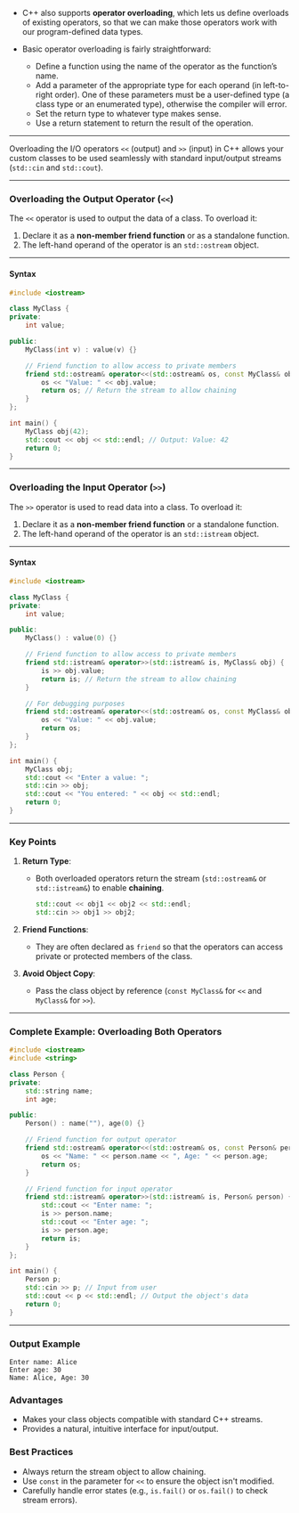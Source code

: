 - C++ also supports **operator overloading**, which lets us define overloads of existing operators, so that we can make those operators work with our program-defined data types.

- Basic operator overloading is fairly straightforward:
	- Define a function using the name of the operator as the function’s name.
	- Add a parameter of the appropriate type for each operand (in left-to-right order). One of these parameters must be a user-defined type (a class type or an enumerated type), otherwise the compiler will error.
	- Set the return type to whatever type makes sense.
	- Use a return statement to return the result of the operation.

--- 

Overloading the I/O operators `<<` (output) and `>>` (input) in C++ allows your custom classes to be used seamlessly with standard input/output streams (`std::cin` and `std::cout`).

---

### **Overloading the Output Operator (`<<`)**

The `<<` operator is used to output the data of a class. To overload it:

1. Declare it as a **non-member friend function** or as a standalone function.
2. The left-hand operand of the operator is an `std::ostream` object.

---

#### **Syntax**

```cpp
#include <iostream>

class MyClass {
private:
    int value;

public:
    MyClass(int v) : value(v) {}

    // Friend function to allow access to private members
    friend std::ostream& operator<<(std::ostream& os, const MyClass& obj) {
        os << "Value: " << obj.value;
        return os; // Return the stream to allow chaining
    }
};

int main() {
    MyClass obj(42);
    std::cout << obj << std::endl; // Output: Value: 42
    return 0;
}
```

---

### **Overloading the Input Operator (`>>`)**

The `>>` operator is used to read data into a class. To overload it:

1. Declare it as a **non-member friend function** or a standalone function.
2. The left-hand operand of the operator is an `std::istream` object.

---

#### **Syntax**

```cpp
#include <iostream>

class MyClass {
private:
    int value;

public:
    MyClass() : value(0) {}

    // Friend function to allow access to private members
    friend std::istream& operator>>(std::istream& is, MyClass& obj) {
        is >> obj.value;
        return is; // Return the stream to allow chaining
    }

    // For debugging purposes
    friend std::ostream& operator<<(std::ostream& os, const MyClass& obj) {
        os << "Value: " << obj.value;
        return os;
    }
};

int main() {
    MyClass obj;
    std::cout << "Enter a value: ";
    std::cin >> obj;
    std::cout << "You entered: " << obj << std::endl;
    return 0;
}
```

---

### **Key Points**

1. **Return Type**:
    
    - Both overloaded operators return the stream (`std::ostream&` or `std::istream&`) to enable **chaining**.
        
        ```cpp
        std::cout << obj1 << obj2 << std::endl;
        std::cin >> obj1 >> obj2;
        ```
        
2. **Friend Functions**:
    
    - They are often declared as `friend` so that the operators can access private or protected members of the class.
3. **Avoid Object Copy**:
    
    - Pass the class object by reference (`const MyClass&` for `<<` and `MyClass&` for `>>`).

---

### **Complete Example: Overloading Both Operators**

```cpp
#include <iostream>
#include <string>

class Person {
private:
    std::string name;
    int age;

public:
    Person() : name(""), age(0) {}

    // Friend function for output operator
    friend std::ostream& operator<<(std::ostream& os, const Person& person) {
        os << "Name: " << person.name << ", Age: " << person.age;
        return os;
    }

    // Friend function for input operator
    friend std::istream& operator>>(std::istream& is, Person& person) {
        std::cout << "Enter name: ";
        is >> person.name;
        std::cout << "Enter age: ";
        is >> person.age;
        return is;
    }
};

int main() {
    Person p;
    std::cin >> p; // Input from user
    std::cout << p << std::endl; // Output the object's data
    return 0;
}
```

---

### **Output Example**

```
Enter name: Alice
Enter age: 30
Name: Alice, Age: 30
```

### **Advantages**

- Makes your class objects compatible with standard C++ streams.
- Provides a natural, intuitive interface for input/output.

### **Best Practices**

- Always return the stream object to allow chaining.
- Use `const` in the parameter for `<<` to ensure the object isn't modified.
- Carefully handle error states (e.g., `is.fail()` or `os.fail()` to check stream errors).
